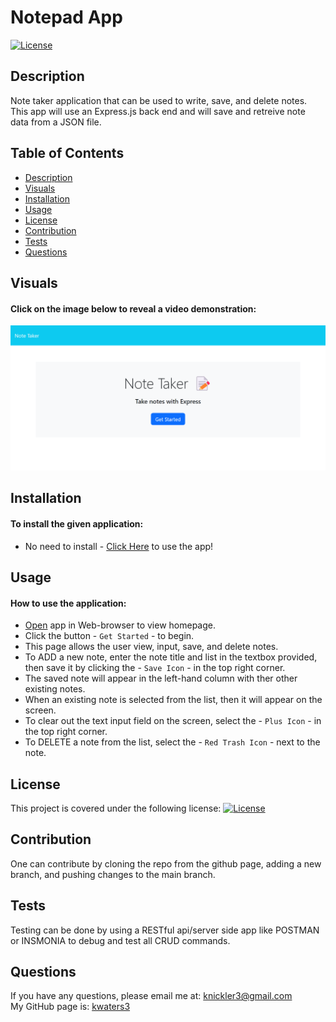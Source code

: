 # Notepad App
 
   [![License](https://img.shields.io/badge/License-MIT-turquoise.svg)](https://opensource.org/licenses/MIT) 

 ## Description
  Note taker application that can be used to write, save, and delete notes. This app will use an Express.js back end and will save and retreive note data from a JSON file.

 
 ## Table of Contents
   * [Description](#description)
   * [Visuals](#visuals)  
   * [Installation](#installation)
   * [Usage](#usage)
   * [License](#license)
   * [Contribution](#contribution)
   * [Tests](#tests)
   * [Questions](#questions)
 
 
 ## Visuals
 #### Click on the image below to reveal a video demonstration:

 [![Screenshot](public/assets/images/screenshot.png)](https://notepad-app-2023-e86abd3d58b8.herokuapp.com/)
 
 
 ## Installation
 #### To install the given application:
  * No need to install - [Click Here](https://notepad-app-2023-e86abd3d58b8.herokuapp.com/) to use the app!
   
 
 ## Usage
 #### How to use the application:
  * [Open](https://notepad-app-2023-e86abd3d58b8.herokuapp.com/) app in Web-browser to view homepage.
  * Click the button -  `Get Started` - to begin.
  * This page allows the user view, input, save, and delete notes.  
  * To ADD a new note, enter the note title and list in the textbox provided, then save it by clicking the - `Save Icon` - in the top right corner.  
  * The saved note will appear in the left-hand column with ther other existing notes. 
  * When an existing note is selected from the list, then it will appear on the screen.
  * To clear out the text input field on the screen, select the - `Plus Icon` - in the top right corner. 
  * To DELETE a note from the list, select the - `Red Trash Icon` - next to the note.  

 
 ## License
   This project is covered under the following license: [![License](https://img.shields.io/badge/License-MIT-turquoise.svg)](https://opensource.org/licenses/MIT)
 
 ## Contribution
   One can contribute by cloning the repo from the github page, adding a new branch, and pushing changes to the main branch. 
 
 ## Tests
   Testing can be done by using a RESTful api/server side app like POSTMAN or INSMONIA to debug and test all CRUD commands. 
 
 ## Questions
   If you have any questions, please email me at: knickler3@gmail.com <br/>
   My GitHub page is: [kwaters3](https://github.com/kwaters3)
   
